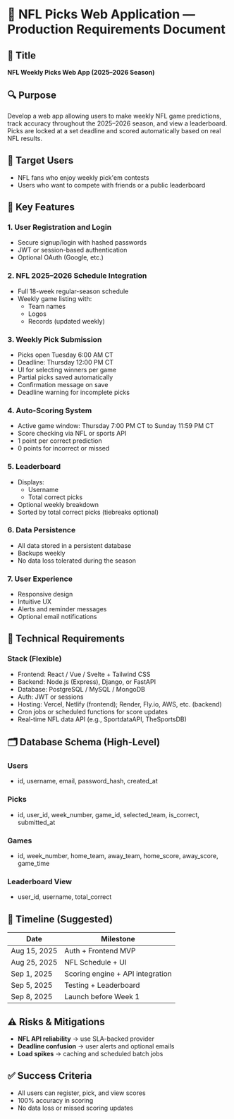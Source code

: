 # 🏈 NFL Picks Web Application — Production Requirements Document

## 📘 Title
**NFL Weekly Picks Web App (2025–2026 Season)**

## 🔍 Purpose
Develop a web app allowing users to make weekly NFL game predictions, track accuracy throughout the 2025–2026 season, and view a leaderboard. Picks are locked at a set deadline and scored automatically based on real NFL results.

## 🧑 Target Users
- NFL fans who enjoy weekly pick'em contests
- Users who want to compete with friends or a public leaderboard

## 🧭 Key Features

### 1. User Registration and Login
- Secure signup/login with hashed passwords
- JWT or session-based authentication
- Optional OAuth (Google, etc.)

### 2. NFL 2025–2026 Schedule Integration
- Full 18-week regular-season schedule
- Weekly game listing with:
  - Team names
  - Logos
  - Records (updated weekly)

### 3. Weekly Pick Submission
- Picks open Tuesday 6:00 AM CT
- Deadline: Thursday 12:00 PM CT
- UI for selecting winners per game
- Partial picks saved automatically
- Confirmation message on save
- Deadline warning for incomplete picks

### 4. Auto-Scoring System
- Active game window: Thursday 7:00 PM CT to Sunday 11:59 PM CT
- Score checking via NFL or sports API
- 1 point per correct prediction
- 0 points for incorrect or missed

### 5. Leaderboard
- Displays:
  - Username
  - Total correct picks
- Optional weekly breakdown
- Sorted by total correct picks (tiebreaks optional)

### 6. Data Persistence
- All data stored in a persistent database
- Backups weekly
- No data loss tolerated during the season

### 7. User Experience
- Responsive design
- Intuitive UX
- Alerts and reminder messages
- Optional email notifications

## 🧱 Technical Requirements

### Stack (Flexible)
- Frontend: React / Vue / Svelte + Tailwind CSS
- Backend: Node.js (Express), Django, or FastAPI
- Database: PostgreSQL / MySQL / MongoDB
- Auth: JWT or sessions
- Hosting: Vercel, Netlify (frontend); Render, Fly.io, AWS, etc. (backend)
- Cron jobs or scheduled functions for score updates
- Real-time NFL data API (e.g., SportdataAPI, TheSportsDB)

## 🗂️ Database Schema (High-Level)

### Users
- id, username, email, password_hash, created_at

### Picks
- id, user_id, week_number, game_id, selected_team, is_correct, submitted_at

### Games
- id, week_number, home_team, away_team, home_score, away_score, game_time

### Leaderboard View
- user_id, username, total_correct

## 📅 Timeline (Suggested)
| Date         | Milestone                        |
|--------------|----------------------------------|
| Aug 15, 2025 | Auth + Frontend MVP              |
| Aug 25, 2025 | NFL Schedule + UI                |
| Sep 1, 2025  | Scoring engine + API integration |
| Sep 5, 2025  | Testing + Leaderboard            |
| Sep 8, 2025  | Launch before Week 1             |

## ⚠️ Risks & Mitigations
- **NFL API reliability** → use SLA-backed provider
- **Deadline confusion** → user alerts and optional emails
- **Load spikes** → caching and scheduled batch jobs

## ✅ Success Criteria
- All users can register, pick, and view scores
- 100% accuracy in scoring
- No data loss or missed scoring updates




